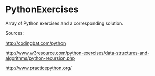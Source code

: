 # PythonExercises

Array of Python exercises and a corresponding solution.

Sources:

http://codingbat.com/python

http://www.w3resource.com/python-exercises/data-structures-and-algorithms/python-recursion.php

http://www.practicepython.org/
